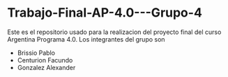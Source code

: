 # Trabajo-Final-AP-4.0---Grupo-4

Este es el repositorio usado para la realizacion del proyecto final del curso Argentina Programa 4.0. Los integrantes del grupo son 
- Brissio Pablo
- Centurion Facundo
- Gonzalez Alexander

